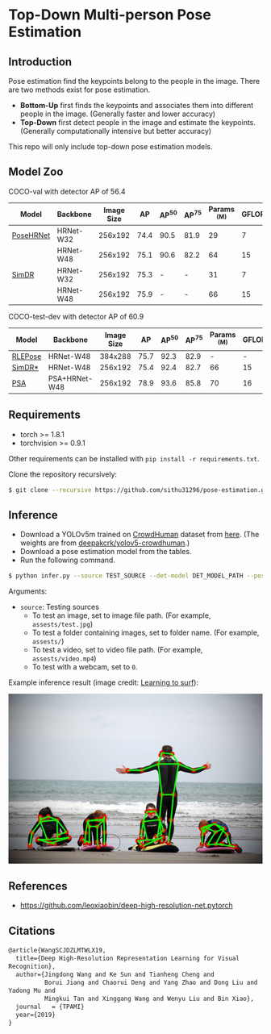# Top-Down Multi-person Pose Estimation

## Introduction

Pose estimation find the keypoints belong to the people in the image. There are two methods exist for pose estimation.

* **Bottom-Up** first finds the keypoints and associates them into different people in the image. (Generally faster and lower accuracy)
* **Top-Down** first detect people in the image and estimate the keypoints. (Generally computationally intensive but better accuracy)

This repo will only include top-down pose estimation models.

## Model Zoo

[hrnet]: https://arxiv.org/abs/1908.07919
[simdr]: http://arxiv.org/abs/2107.03332
[psa]: https://arxiv.org/abs/2107.00782
[rlepose]: https://arxiv.org/abs/2107.11291

[phrnetw32]: https://drive.google.com/file/d/1os6T42ri4zsVPXwceli3J3KtksIaaGgu/view?usp=sharing
[phrnetw48]: https://drive.google.com/file/d/1MbEjiXkV83Pm3G2o_Rni4j9CT_jRDSAQ/view?usp=sharing
[hrnetw32]: https://drive.google.com/file/d/1YlPrQMZdNTMWIX3QJ5iKixN3qd0NCKFO/view?usp=sharing
[hrnetw48]: https://drive.google.com/file/d/1hug4ptbf9Y125h9ZH72x4asY2lHt7NA6/view?usp=sharing

COCO-val with detector AP of 56.4

Model | Backbone | Image Size | AP | AP<sup>50 | AP<sup>75 | Params <br><sup>(M) | GFLOPs | Weights
--- | --- | --- | --- | --- | --- | --- | --- | --- 
[PoseHRNet][hrnet] | HRNet-W32 | 256x192 | 74.4 | 90.5 | 81.9 | 29 | 7 | [pretrained][phrnetw32]\|[backbone][hrnetw32]
| | HRNet-W48 | 256x192 | 75.1 | 90.6 | 82.2 | 64 | 15 | [pretrained][phrnetw48]\|[backbone][hrnetw48]
[SimDR][simdr] | HRNet-W32 | 256x192 | 75.3 | - | - | 31 | 7 | -
| | HRNet-W48 | 256x192 | 75.9 | - | - | 66 | 15 | -


COCO-test-dev with detector AP of 60.9

Model | Backbone | Image Size | AP | AP<sup>50 | AP<sup>75 | Params <br><sup>(M) | GFLOPs | Weights
--- | --- | --- | --- | --- | --- | --- | --- | --- 
[RLEPose][rlepose] | HRNet-W48 | 384x288 | 75.7 | 92.3 | 82.9 | - | - | -
[SimDR*][simdr] | HRNet-W48 | 256x192 | 75.4 | 92.4 | 82.7 | 66 | 15 | -
[PSA][psa] | PSA+HRNet-W48 | 256x192 | 78.9 | 93.6 | 85.8 | 70 | 16 | -

## Requirements

* torch >= 1.8.1
* torchvision >= 0.9.1

Other requirements can be installed with `pip install -r requirements.txt`.

Clone the repository recursively:

```bash
$ git clone --recursive https://github.com/sithu31296/pose-estimation.git
```


## Inference

* Download a YOLOv5m trained on [CrowdHuman](https://www.crowdhuman.org/) dataset from [here](https://drive.google.com/file/d/1gglIwqxaH2iTvy6lZlXuAcMpd_U0GCUb/view?usp=sharing). (The weights are from [deepakcrk/yolov5-crowdhuman](https://github.com/deepakcrk/yolov5-crowdhuman).)
* Download a pose estimation model from the tables.
* Run the following command.

```bash
$ python infer.py --source TEST_SOURCE --det-model DET_MODEL_PATH --pose-model POSE_MODEL_PATH --img-size 640
```

Arguments:

* `source`: Testing sources
    * To test an image, set to image file path. (For example, `assests/test.jpg`)
    * To test a folder containing images, set to folder name. (For example, `assests/`)
    * To test a video, set to video file path. (For example, `assests/video.mp4`)
    * To test with a webcam, set to `0`.

Example inference result (image credit: [Learning to surf](https://www.flickr.com/photos/fotologic/6038911779/in/photostream/)):

![test_out](assests/test_pred.jpg)


## References

* https://github.com/leoxiaobin/deep-high-resolution-net.pytorch

## Citations

```
@article{WangSCJDZLMTWLX19,
  title={Deep High-Resolution Representation Learning for Visual Recognition},
  author={Jingdong Wang and Ke Sun and Tianheng Cheng and 
          Borui Jiang and Chaorui Deng and Yang Zhao and Dong Liu and Yadong Mu and 
          Mingkui Tan and Xinggang Wang and Wenyu Liu and Bin Xiao},
  journal   = {TPAMI}
  year={2019}
}
```